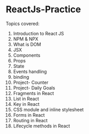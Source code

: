 # ReactJs-Practice
Topics covered:
1. Introduction to React JS
2. NPM & NPX
3. What is DOM
4. JSX
5. Components
6. Props
7. State
8. Events handling
9. binding
10. Project- Counter
11. Project- Daily Goals 
12. Fragments in React
13. List in React
14. Key in React
15. CSS module and inline stylesheet
16. Forms in React
17. Routing in React
18. Lifecycle methods in React

